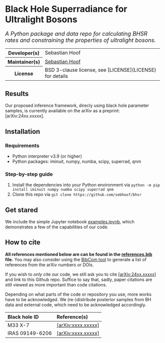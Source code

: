 # Black Hole Superradiance for Ultralight Bosons

<em><font size="4">A Python package and data repo for calculating BHSR rates and constraining the properties of ultralight bosons.</font></em>

<table>
   <tbody>
      <tr><th scope="row">Developer(s)</th><td>Sebastian Hoof</td></tr>
      <tr><th scope="row"> Maintainer(s)</th><td><a href = "mailto:s.hoof.physics@gmail.com">Sebastian Hoof</a></td></tr>
      <tr><th scope="row">License</th><td>BSD 3-clause license, see [LICENSE](LICENSE) for details</td></tr>
   </tbody>
</table>

## Results

Our proposed inference framework, direcly using black hole parameter samples, is currently available on the arXiv as a preprint: [arXiv:24xx.xxxxx].


## Installation


### Requirements

-  Python interpreter v3.9 (or higher)
-  Python packages: iminuit, numpy, numba, scipy, superrad, qnm

### Step-by-step guide

1. Install the dependencies into your Python environment via `python -m pip install iminuit numpy numba scipy superrad qnm`
2. Clone this repo via `git clone https://github.com/sebhoof/bhsr`


## Get stared
We include the simple Jupyter notebook [examples.ipynb](examples.ipynb), which demonstrates a few of the capabilities of our code.


## How to cite

**All references mentioned below are can be found in the [references.bib](references.bib) file.**
You may also consider using the [BibCom tool](https://github.com/sebhoof/bibcom) to generate a list of references from the arXiv numbers or DOIs.

If you wish to *only* cite our code, we still ask you to cite [[arXiv:24xx.xxxxx]](https://arxiv.org/abs/24xx.xxxxx) and link to this Github repo.
Suffice to say that, sadly, paper citations are still viewed as more important than code citations.

Depending on what parts of the code or repository you use, more works have to be acknowledged.
We (re-)distribute posterior samples from BH data and external code, which need to be acknowledged accordingly.

| Black hole ID | Reference(s) |
| :--- | :--- |
| M33 X-7 | [[arXiv:xxxx.xxxxx]](https://arxiv.org/abs/xxxx.xxxxx) |
| IRAS 09149-6206 | [[arXiv:xxxx.xxxxx]](https://arxiv.org/abs/xxxx.xxxxx) |